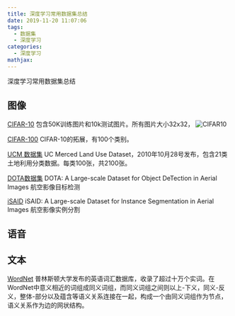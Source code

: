 ```yaml
---
title: 深度学习常用数据集总结
date: 2019-11-20 11:07:06
tags:
  - 数据集
  - 深度学习
categories:
  - 深度学习
mathjax:
---
```


深度学习常用数据集总结

## 图像
[CIFAR-10](https://www.cs.toronto.edu/~kriz/cifar.html)
包含50K训练图片和10k测试图片。所有图片大小32x32，
![CIFAR10](https://i.loli.net/2019/12/02/2vNbTFxY5lPynoG.png)

[CIFAR-100](https://www.cs.toronto.edu/~kriz/cifar.html)
CIFAR-10的拓展，有100个类别。

[UCM 数据集](http://weegee.vision.ucmerced.edu/datasets/landuse.html)
UC Merced Land Use Dataset，2010年10月28号发布，包含21类土地利用分类数据。每类100张，共2100张。

[DOTA数据集](https://captain-whu.github.io/DOTA)
DOTA: A Large-scale Dataset for Object DeTection in Aerial Images
航空影像目标检测

[iSAID](https://captain-whu.github.io/iSAID/evaluation.html)
iSAID: A Large-scale Dataset for Instance Segmentation in Aerial Images
航空影像实例分割
## 语音


## 文本
[WordNet](https://wordnet.princeton.edu/download)
普林斯顿大学发布的英语词汇数据库，收录了超过十万个实词。在WordNet中意义相近的词组成同义词组，而同义词组之间则以上-下义，同义-反义，整体-部分以及蕴含等语义关系连接在一起，构成一个由同义词组作为节点，语义关系作为边的网状结构。
